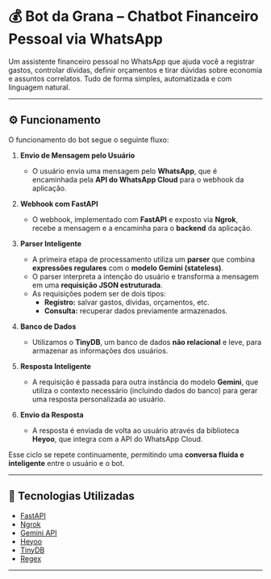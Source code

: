 # 💰 Bot da Grana – Chatbot Financeiro Pessoal via WhatsApp

Um assistente financeiro pessoal no WhatsApp que ajuda você a registrar gastos, controlar dívidas, definir orçamentos e tirar dúvidas sobre economia e assuntos correlatos. Tudo de forma simples, automatizada e com linguagem natural.

---

## ⚙️ Funcionamento

O funcionamento do bot segue o seguinte fluxo:

1. **Envio de Mensagem pelo Usuário**
   - O usuário envia uma mensagem pelo **WhatsApp**, que é encaminhada pela **API do WhatsApp Cloud** para o webhook da aplicação.

2. **Webhook com FastAPI**
   - O webhook, implementado com **FastAPI** e exposto via **Ngrok**, recebe a mensagem e a encaminha para o **backend** da aplicação.

3. **Parser Inteligente**
   - A primeira etapa de processamento utiliza um **parser** que combina **expressões regulares** com o **modelo Gemini (stateless)**.
   - O parser interpreta a intenção do usuário e transforma a mensagem em uma **requisição JSON estruturada**.
   - As requisições podem ser de dois tipos:
     - **Registro:** salvar gastos, dívidas, orçamentos, etc.
     - **Consulta:** recuperar dados previamente armazenados.

4. **Banco de Dados**
   - Utilizamos o **TinyDB**, um banco de dados **não relacional** e leve, para armazenar as informações dos usuários.

5. **Resposta Inteligente**
   - A requisição é passada para outra instância do modelo **Gemini**, que utiliza o contexto necessário (incluindo dados do banco) para gerar uma resposta personalizada ao usuário.

6. **Envio da Resposta**
   - A resposta é enviada de volta ao usuário através da biblioteca **Heyoo**, que integra com a API do WhatsApp Cloud.

Esse ciclo se repete continuamente, permitindo uma **conversa fluida e inteligente** entre o usuário e o bot.

---

## 🧰 Tecnologias Utilizadas

- [FastAPI](https://fastapi.tiangolo.com/)
- [Ngrok](https://ngrok.com/)
- [Gemini API](https://ai.google.dev/)
- [Heyoo](https://pypi.org/project/heyoo/)
- [TinyDB](https://tinydb.readthedocs.io/en/latest/)
- [Regex](https://docs.python.org/3/library/re.html)

---